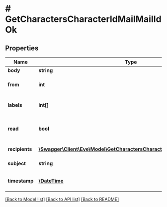 # # GetCharactersCharacterIdMailMailIdOk

## Properties

Name | Type | Description | Notes
------------ | ------------- | ------------- | -------------
**body** | **string** | Mail&#39;s body | [optional]
**from** | **int** | From whom the mail was sent | [optional]
**labels** | **int[]** | Labels attached to the mail | [optional]
**read** | **bool** | Whether the mail is flagged as read | [optional]
**recipients** | [**\Swagger\Client\Eve\Model\GetCharactersCharacterIdMailMailIdRecipient[]**](GetCharactersCharacterIdMailMailIdRecipient.md) | Recipients of the mail | [optional]
**subject** | **string** | Mail subject | [optional]
**timestamp** | [**\DateTime**](\DateTime.md) | When the mail was sent | [optional]

[[Back to Model list]](../../README.md#models) [[Back to API list]](../../README.md#endpoints) [[Back to README]](../../README.md)
